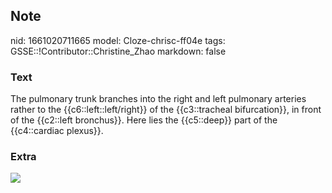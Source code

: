 ## Note
nid: 1661020711665
model: Cloze-chrisc-ff04e
tags: GSSE::!Contributor::Christine_Zhao
markdown: false

### Text
<div>
  <div>
    <div>
      The pulmonary trunk branches into the right and left
      pulmonary arteries rather to the {{c6::left::left/right}} of
      the {{c3::tracheal bifurcation}}, in front of the {{c2::left
      bronchus}}. Here lies the {{c5::deep}} part of the
      {{c4::cardiac plexus}}.
    </div>
  </div>
</div>

### Extra
<img src="paste-ca6149214bbea1ce930a0fc5a179ccefd5dfbe00.jpg">
